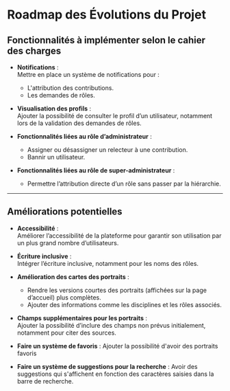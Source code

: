 # Roadmap des Évolutions du Projet

## Fonctionnalités à implémenter selon le cahier des charges

- **Notifications** :  
  Mettre en place un système de notifications pour :
  - L'attribution des contributions.
  - Les demandes de rôles.  

- **Visualisation des profils** :  
  Ajouter la possibilité de consulter le profil d’un utilisateur, notamment lors de la validation des demandes de rôles.

- **Fonctionnalités liées au rôle d’administrateur** :  
  - Assigner ou désassigner un relecteur à une contribution.
  - Bannir un utilisateur.

- **Fonctionnalités liées au rôle de super-administrateur** :  
  - Permettre l’attribution directe d’un rôle sans passer par la hiérarchie.

---

## Améliorations potentielles

- **Accessibilité** :  
  Améliorer l’accessibilité de la plateforme pour garantir son utilisation par un plus grand nombre d’utilisateurs.

- **Écriture inclusive** :  
  Intégrer l’écriture inclusive, notamment pour les noms des rôles.

- **Amélioration des cartes des portraits** :  
  - Rendre les versions courtes des portraits (affichées sur la page d’accueil) plus complètes.  
  - Ajouter des informations comme les disciplines et les rôles associés.

- **Champs supplémentaires pour les portraits** :  
  Ajouter la possibilité d’inclure des champs non prévus initialement, notamment pour citer des sources.

- **Faire un système de favoris** :
  Ajouter la possibilité d'avoir des portraits favoris

- **Faire un système de suggestions pour la recherche** :
  Avoir des suggestions qui s'affichent en fonction des caractères saisies dans la barre de recherche. 
